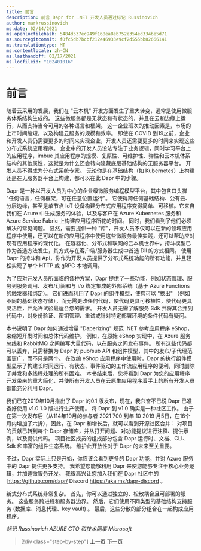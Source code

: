 ```yaml
---
title: 前言
description: 前言 Dapr for .NET 开发人员通过标记 Russinovich
author: markrussinovich
ms.date: 02/14/2021
ms.openlocfilehash: 5484d537ec949f168ea8eb752e354ed334be5d71
ms.sourcegitcommit: f0fc5db7bcbf212e46933e9cf2d555bb82666141
ms.translationtype: MT
ms.contentlocale: zh-CN
ms.lasthandoff: 02/17/2021
ms.locfileid: "102401016"
---
```

# <a name="foreword"></a>前言

随着云采用的发展，我们在 "云本机" 开发方面发生了重大转变，通常是使用微服务体系结构生成的。 这些微服务都是无状态和有状态的，并且在云和边缘上运行，从而支持当今可用的各种语言和框架。 这一企业班次的推动因素是，市场的上市时间缩短，以及构建云服务的规模和效率。 即使在 COVID 到19之前，企业和开发人员仍需要更多的时间来实现企业，开发人员还需要更多的时间来实现这些分布式系统应用程序。 企业中的开发人员设法专注于业务逻辑，同时学习平台上的应用程序，imbue 其应用程序的规模、复原性、可维护性、弹性和云本机体系结构的其他属性，这就是为什么还会转向隐藏底层基础结构的无服务器平台。 开发人员不得成为分布式系统专家。 无论你是在基础结构（如 Kubernetes）上构建还是在无服务器平台上构建，都可以在此 Dapr 中的步骤。

Dapr 是一种以开发人员为中心的企业级微服务编程模型平台，其中包含口头禅 "任何语言，任何框架，可在任意位置运行"。 它使得跨任何基础结构、公有云、分层边缘，甚至是单节点 IoT 设备构建分布式应用程序变得简单、可移植。它来自我们在 Azure 中生成服务的体验，以及与客户在 Azure Kubernetes 服务和 Azure Service Fabric 上构建应用程序所花的时间。 同时，我们看到了他们必须解决的常见问题。 显然，需要提供一种 "库"，开发人员不仅可以在新的领域应用程序中使用，还可以在新的应用程序中使用这些微服务最佳实践，还可以帮助应对现有应用程序的现代化。 在容器化、分布式和联网的云本机世界中，挎斗模型已作为首选方法发生，其方式与在客户端/服务器生成中首选 Dll 的方式相同。 使用 Dapr 的挎斗和 Api，你作为开发人员提供了分布式系统功能的所有功能，并且轻松实现了单个 HTTP 或 gRPC 本地调用。

为了应对开发人员所面临的各种方案，Dapr 提供了一些功能，例如状态管理、服务到服务调用、发布/订阅和与 i/o 绑定集成的外部系统（基于 Azure Functions 的触发器和绑定）。 它们进而利用了 Dapr 的组件模型，使您可以 "换出" （例如不同的基础状态存储），而无需更改任何代码，使代码更具可移植性，使代码更具灵活性，并允许试验最适合您的需求。 开发人员无需了解服务 Sdk 并将其合并到代码中，对身份验证、密钥管理、重试或针对特定部署环境的条件代码有疑问。

本书说明了 Dapr 如何通过增量 "Daperizing" 规范 .NET 参考应用程序 eShop，来缩短开发时间和总体代码维护。 例如，在原始 eShop 实现中，在 Azure 服务总线和 RabbitMQ 之间编写大量代码，以在服务之间发布事件。 所有这些代码都可以丢弃，只需替换为 Dapr 的 pub/sub API 和组件模型，其中的发布/子代理范围更广，而不只是两个。 在改编 eShop 应用程序中使用时，Dapr 的执行组件模型显示了构建长时间运行、有状态、事件驱动的工作流应用程序的便利，同时删除了并发和多线程处理的所有困难。 本书结束后，您将看到 Dapr 为您的应用程序开发带来的重大简化，并使所有开发人员在云原生应用程序着手上的所有开发人员都能充分利用 Dapr。

我们已在2019年10月推出了 Dapr 的0.1 版发布，现在，我兴奋不已说 Dapr 已准备好使用 v1.0 1.0 版进行生产使用。 将 Dapr 到 v1.0 确实是一种社区工作。 由于在第一次发布后（从114年10月的参与者 2021 700 到年 10 2019 月5日，在16个月内增加了六折），因此，在 Dapr 和增长后，就可以看到开源社区合并：  对项目的贡献已转到每个 Dapr 存储库，并从打开问题、对功能提议进行注释、提供示例，以及提供代码。 项目社区成员的组成部分包含 Dapr 运行时、文档、CLI、Sdk 和丰富的组件生态系统。 维护此开放性对于 Dapr 的未来至关重要。

不过，Dapr 实际上只是开始，你应该会看到更多的 Dapr 功能，并对 Azure 服务中的 Dapr 提供更多支持。 我希望您能够利用 Dapr 来使您能够专注于核心业务逻辑，并加速微服务开发。 我很高兴让您加入我们在 Dapr 社区中的  <https://github.com/dapr/> Discord <https://aka.ms/dapr-discord> 。

新式分布式系统非常复杂。 首先，你可以通过独立的、松散耦合且可部署的服务。 这些服务跨进程和服务器边界。 然后，它们使用不同类型的基础结构支持服务 (数据库、消息代理、key vault) 。 最后，这些分散的部分组合在一起构成应用程序。

*标记 Russinovich* 
*AZURE CTO 和技术同事* 
*Microsoft*

> [!div class="step-by-step"]
> [上一页](index.md)
> [下一页](the-world-is-distributed.md)

